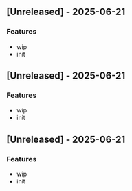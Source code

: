 ## [Unreleased] - 2025-06-21

### Features
- wip
- init

## [Unreleased] - 2025-06-21

### Features
- wip
- init

## [Unreleased] - 2025-06-21

### Features
- wip
- init

